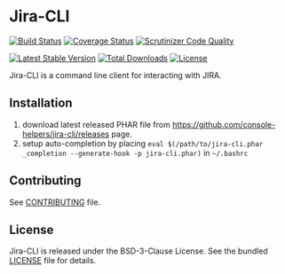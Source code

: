 # Jira-CLI

[![Build Status](https://travis-ci.org/console-helpers/jira-cli.svg?branch=master)](https://travis-ci.org/console-helpers/jira-cli)
[![Coverage Status](https://coveralls.io/repos/console-helpers/jira-cli/badge.svg?branch=master&service=github)](https://coveralls.io/github/console-helpers/jira-cli?branch=master)
[![Scrutinizer Code Quality](https://scrutinizer-ci.com/g/console-helpers/jira-cli/badges/quality-score.png?b=master)](https://scrutinizer-ci.com/g/console-helpers/jira-cli/?branch=master)


[![Latest Stable Version](https://poser.pugx.org/console-helpers/jira-cli/v/stable)](https://packagist.org/packages/console-helpers/jira-cli)
[![Total Downloads](https://poser.pugx.org/console-helpers/jira-cli/downloads)](https://packagist.org/packages/console-helpers/jira-cli)
[![License](https://poser.pugx.org/console-helpers/jira-cli/license)](https://packagist.org/packages/console-helpers/jira-cli)

Jira-CLI is a command line client for interacting with JIRA.

## Installation

1. download latest released PHAR file from https://github.com/console-helpers/jira-cli/releases page.
2. setup auto-completion by placing `eval $(/path/to/jira-cli.phar _completion --generate-hook -p jira-cli.phar)` in `~/.bashrc`

## Contributing

See [CONTRIBUTING](CONTRIBUTING.md) file.

## License

Jira-CLI is released under the BSD-3-Clause License. See the bundled [LICENSE](LICENSE) file for details.
